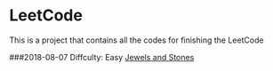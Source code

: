 # LeetCode
This is a project that contains all the codes for finishing the LeetCode


###2018-08-07
Diffculty: Easy
[Jewels and Stones
](https://leetcode.com/problems/jewels-and-stones/description/)
